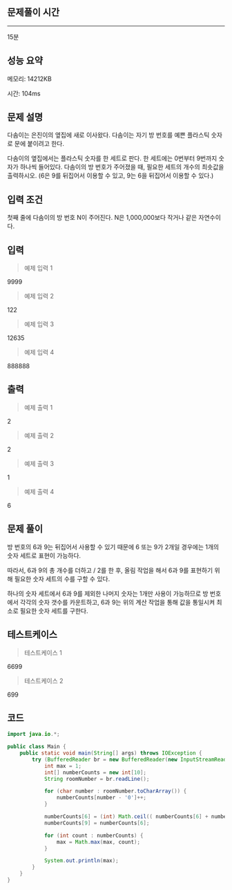 ## 문제풀이 시간
---
15분

## 성능 요약

메모리: 14212KB

시간: 104ms

## 문제 설명

다솜이는 은진이의 옆집에 새로 이사왔다. 다솜이는 자기 방 번호를 예쁜 플라스틱 숫자로 문에 붙이려고 한다.

다솜이의 옆집에서는 플라스틱 숫자를 한 세트로 판다. 한 세트에는 0번부터 9번까지 숫자가 하나씩 들어있다. 다솜이의 방 번호가 주어졌을 때, 필요한 세트의 개수의 최솟값을 출력하시오. (6은 9를 뒤집어서 이용할 수 있고, 9는 6을 뒤집어서 이용할 수 있다.)

## 입력 조건

첫째 줄에 다솜이의 방 번호 N이 주어진다. N은 1,000,000보다 작거나 같은 자연수이다.

## 입력

> 예제 입력 1
> 

9999

> 예제 입력 2
> 

122

> 예제 입력 3
> 

12635

> 예제 입력 4
> 

888888

## 출력

> 예제 출력 1
> 

2

> 예제 출력 2
> 

2

> 예제 출력 3
> 

1

> 예제 출력 4
> 

6

## 문제 풀이

방 번호의 6과 9는 뒤집어서 사용할 수 있기 때문에 6 또는 9가 2개일 경우에는 1개의 숫자 세트로 표현이 가능하다.

따라서, 6과 9의 총 개수를 더하고 / 2를 한 후, 올림 작업을 해서 6과 9를 표현하기 위해 필요한 숫자 세트의 수를 구할 수 있다.

하나의 숫자 세트에서 6과 9를 제외한 나머지 숫자는 1개만 사용이 가능하므로 방 번호에서 각각의 숫자 갯수를 카운트하고, 6과 9는 위의 계산 작업을 통해 값을 통일시켜 최소로 필요한 숫자 세트를 구한다.

## 테스트케이스

> 테스트케이스 1
> 

6699

> 테스트케이스 2
> 

699

## 코드

```java
import java.io.*;

public class Main {
    public static void main(String[] args) throws IOException {
        try (BufferedReader br = new BufferedReader(new InputStreamReader(System.in))) {
            int max = 1;
            int[] numberCounts = new int[10];
            String roomNumber = br.readLine();

            for (char number : roomNumber.toCharArray()) {
                numberCounts[number - '0']++;
            }

            numberCounts[6] = (int) Math.ceil(( numberCounts[6] + numberCounts[9] ) / 2.0);
            numberCounts[9] = numberCounts[6];

            for (int count : numberCounts) {
                max = Math.max(max, count);
            }

            System.out.println(max);
        }
    }
}
```
